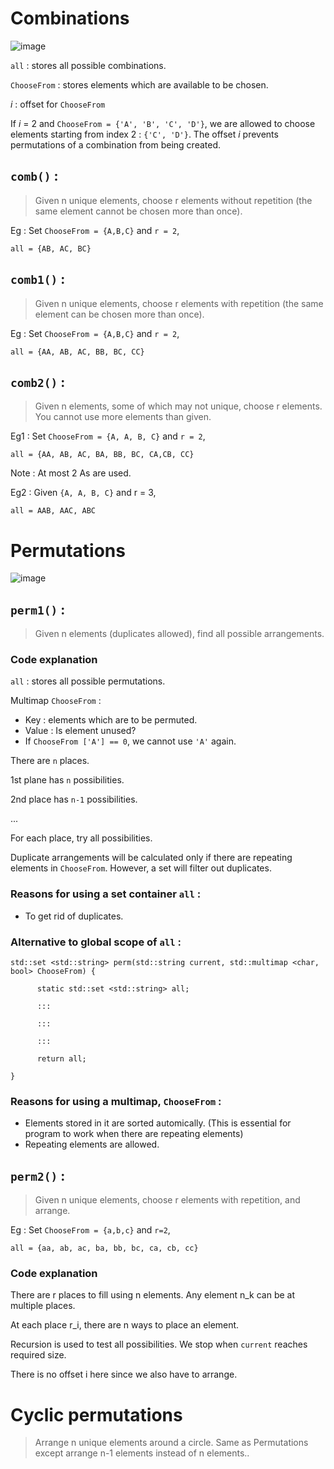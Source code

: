 # Combinations 
![image](https://user-images.githubusercontent.com/65414576/152682473-6429be73-e592-42f2-9199-72bd811494cc.png)

`all` : stores all possible combinations. 

`ChooseFrom` : stores elements which are available to be chosen.

$i$ : offset for `ChooseFrom`

If *i* = 2 and `ChooseFrom = {'A', 'B', 'C', 'D'}`, we are allowed to choose elements starting from index $2$ :   `{'C', 'D'}`. The offset *i* prevents permutations of a combination from being created.
## `comb()` :
>Given n unique elements, choose r elements without repetition (the same element cannot be chosen more than once).

Eg : Set `ChooseFrom = {A,B,C}` and `r = 2`,

`all = {AB, AC, BC}`

## `comb1()` :

>Given n unique elements, choose r elements with repetition (the same element can be chosen more than once).

Eg : Set `ChooseFrom = {A,B,C}` and `r = 2`, 

`all = {AA, AB, AC, BB, BC, CC}`

## `comb2()` :
>Given n elements, some of which may not unique, choose r elements. You cannot use more elements than given. 

Eg1 : Set `ChooseFrom = {A, A, B, C}` and `r = 2`,

`all = {AA, AB, AC, BA, BB, BC, CA,CB, CC} `

Note : At most 2 As are used.
	
Eg2 : Given `{A, A, B, C}` and r = 3,

`all = AAB, AAC, ABC `


# Permutations 
![image](https://user-images.githubusercontent.com/65414576/152680821-783bb8dd-16d9-4e30-91dc-889c82437283.png)

## `perm1()` :
>Given n elements (duplicates allowed), find all possible arrangements.


### Code explanation ###
`all` : stores all possible permutations. 

Multimap `ChooseFrom` : 
- Key : elements which are to be permuted.
- Value : Is element unused?
- If `ChooseFrom ['A'] == 0`, we cannot use `'A'` again.


There are `n` places.

1st plane has `n` possibilities.

2nd place has `n-1` possibilities.

...

For each place, try all possibilities.

Duplicate arrangements will be calculated only if there are repeating elements in `ChooseFrom`. However, a set will filter out duplicates.


### Reasons for using a set container `all` :
  
- To get rid of duplicates.

### Alternative to global scope of `all` :

```
std::set <std::string> perm(std::string current, std::multimap <char, bool> ChooseFrom) {

      static std::set <std::string> all;
  
      :::
      
      :::
    
      :::
    
      return all;
  
}
```

### Reasons for using a multimap, `ChooseFrom` :
- Elements stored in it are sorted automically. (This is essential for program to work when there are repeating elements)
- Repeating elements are allowed.

## `perm2()` :
>Given n unique elements, choose r elements with repetition, and arrange.

Eg : Set `ChooseFrom = {a,b,c}` and `r=2`,

`all = {aa, ab, ac, ba, bb, bc, ca, cb, cc}`

### Code explanation
There are r places to fill using n elements. Any element n_k can be at multiple places.

At each place r_i, there are n ways to place an element.

Recursion is used to test all possibilities. We stop when `current` reaches required size. 

There is no offset i here since we also have to arrange.

# Cyclic permutations #
> Arrange n unique elements around a circle.
Same as Permutations except arrange n-1 elements instead of n elements..
